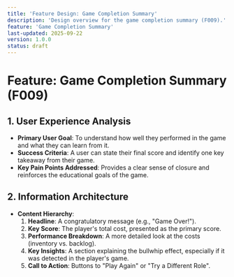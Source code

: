```yaml
---
title: 'Feature Design: Game Completion Summary'
description: 'Design overview for the game completion summary (F009).'
feature: 'Game Completion Summary'
last-updated: 2025-09-22
version: 1.0.0
status: draft
---
```


# Feature: Game Completion Summary (F009)

## 1. User Experience Analysis

- **Primary User Goal**: To understand how well they performed in the game and what they can learn from it.
- **Success Criteria**: A user can state their final score and identify one key takeaway from their game.
- **Key Pain Points Addressed**: Provides a clear sense of closure and reinforces the educational goals of the game.

## 2. Information Architecture

- **Content Hierarchy**:
    1.  **Headline**: A congratulatory message (e.g., "Game Over!").
    2.  **Key Score**: The player's total cost, presented as the primary score.
    3.  **Performance Breakdown**: A more detailed look at the costs (inventory vs. backlog).
    4.  **Key Insights**: A section explaining the bullwhip effect, especially if it was detected in the player's game.
    5.  **Call to Action**: Buttons to "Play Again" or "Try a Different Role".
